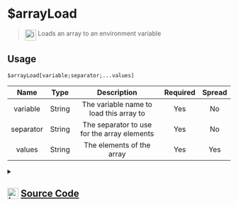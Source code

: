 # $arrayLoad
> <img align="top" src="https://upload.wikimedia.org/wikipedia/commons/thumb/e/e4/Infobox_info_icon.svg/160px-Infobox_info_icon.svg.png?20150409153300" alt="image" width="25" height="auto"> Loads an array to an environment variable
## Usage
```
$arrayLoad[variable;separator;...values]
```
| Name | Type | Description | Required | Spread
| :---: | :---: | :---: | :---: | :---: |
variable | String | The variable name to load this array to | Yes | No
separator | String | The separator to use for the array elements | Yes | No
values | String | The elements of the array | Yes | Yes
<details>
<summary>
    
## <img align="top" src="https://cdn4.iconfinder.com/data/icons/iconsimple-logotypes/512/github-512.png" alt="image" width="25" height="auto">  [Source Code](https://github.com/tryforge/ForgeScript-V2/blob/main/src/native/arrayLoad.ts)
    
</summary>
    
```ts
import { ArgType, NativeFunction, Return } from "../structures"

export default new NativeFunction({
    name: "$arrayLoad",
    version: "1.0.0",
    description: "Loads an array to an environment variable",
    args: [
        {
            name: "variable",
            description: "The variable name to load this array to",
            required: true,
            rest: false,
            type: ArgType.String,
        },
        {
            name: "separator",
            description: "The separator to use for the array elements",
            rest: false,
            type: ArgType.String,
            required: true,
        },
        {
            name: "values",
            description: "The elements of the array",
            required: true,
            rest: true,
            type: ArgType.String,
        },
    ],
    unwrap: true,
    brackets: true,
    execute(ctx, [name, sep, values]) {
        ctx.setEnvironmentKey(name, values.join(";").split(sep))
        return Return.success()
    },
})

```
    
</details>